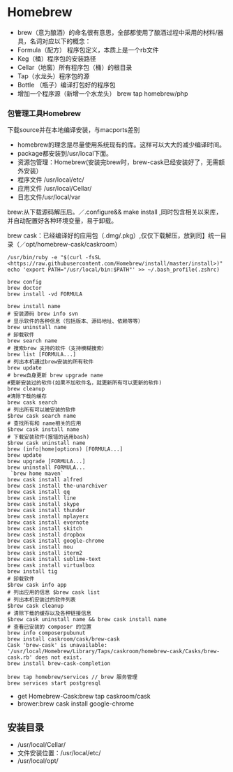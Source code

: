 # Homebrew

- brew（意为酿酒）的命名很有意思，全部都使用了酿酒过程中采用的材料/器具，名词对应以下的概念：
- Formula（配方） 程序包定义，本质上是一个rb文件
- Keg（桶）程序包的安装路径
- Cellar（地窖）所有程序包（桶）的根目录
- Tap（水龙头）程序包的源
- Bottle （瓶子）编译打包好的程序包
- 增加一个程序源（新增一个水龙头） brew tap homebrew/php

### 包管理工具Homebrew

下载source并在本地编译安装，与macports差别
- homebrew的理念是尽量使用系统现有的库。这样可以大大的减少编译时间。
- package都安装到/usr/local下面。
- 资源包管理：Homebrew(安装完brew时，brew-cask已经安装好了，无需额外安装）
- 程序文件 /usr/local/etc/
- 应用文件 /usr/local/Cellar/
- 日志文件/usr/local/var

brew:从下载源码解压后。／.configure&& make install ,同时包含相关以来库，并自动配置好各种环境变量，易于卸载。

brew cask：已经编译好的应用包（.dmg/.pkg）,仅仅下载解压，放到同】统一目录（／opt/homebrew-cask/caskroom）

```
/usr/bin/ruby -e "$(curl -fsSL <https://raw.githubusercontent.com/Homebrew/install/master/install>)"
echo 'export PATH="/usr/local/bin:$PATH"' >> ~/.bash_profile(.zshrc)

brew config
brew doctor
brew install -vd FORMULA

brew install name
# 安装源码 brew info svn
# 显示软件的各种信息（包括版本、源码地址、依赖等等）
brew uninstall name
# 卸载软件
brew search name
# 搜索brew 支持的软件（支持模糊搜索）
brew list [FORMULA...]
# 列出本机通过brew安装的所有软件
brew update
# brew自身更新 brew upgrade name
#更新安装过的软件(如果不加软件名，就更新所有可以更新的软件)
brew cleanup
#清除下载的缓存
brew cask search
# 列出所有可以被安装的软件
$brew cask search name
# 查找所有和 name相关的应用
$brew cask install name
# 下载安装软件(报错的话用bash)
$brew cask uninstall name
brew (info|home|options) [FORMULA...]
brew update
brew upgrade [FORMULA...]
brew uninstall FORMULA...
 `brew home maven`
brew cask install alfred
brew cask install the-unarchiver
brew cask install qq
brew cask install line
brew cask install skype
brew cask install thunder
brew cask install mplayerx
brew cask install evernote
brew cask install skitch
brew cask install dropbox
brew cask install google-chrome
brew cask install mou
brew cask install iterm2
brew cask install sublime-text
brew cask install virtualbox
brew install tig
# 卸载软件
$brew cask info app
# 列出应用的信息 $brew cask list
# 列出本机安装过的软件列表
$brew cask cleanup
# 清除下载的缓存以及各种链接信息
$brew cask uninstall name && brew cask install name
# 查看已安装的 composer 的位置
brew info composerpubunut
brew install caskroom/cask/brew-cask
Cask 'brew-cask' is unavailable: '/usr/local/Homebrew/Library/Taps/caskroom/homebrew-cask/Casks/brew-cask.rb' does not exist.
brew install brew-cask-completion

brew tap homebrew/services // brew 服务管理
brew services start postgresql
```

- get Homebrew-Cask:brew tap caskroom/cask
- brower:brew cask install google-chrome

## 安装目录

* /usr/local/Cellar/
* 文件安装位置：/usr/local/etc/
* /usr/local/opt/


